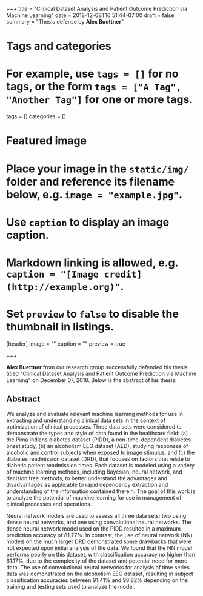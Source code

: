 +++
title = "Clinical Dataset Analysis and Patient Outcome Prediction via Machine Learning"
date = 2018-12-08T16:51:44-07:00
draft = false
summary = "Thesis defense by **Alex Buettner**"
# Tags and categories
# For example, use `tags = []` for no tags, or the form `tags = ["A Tag", "Another Tag"]` for one or more tags.
tags = []
categories = []

# Featured image
# Place your image in the `static/img/` folder and reference its filename below, e.g. `image = "example.jpg"`.
# Use `caption` to display an image caption.
#   Markdown linking is allowed, e.g. `caption = "[Image credit](http://example.org)"`.
# Set `preview` to `false` to disable the thumbnail in listings.
[header]
image = ""
caption = ""
preview = true

+++

**Alex Buettner** from our research group successfully defended his thesis titled "Clinical Dataset Analysis and Patient Outcome Prediction via Machine
Learning" on December 07, 2018. Below is the abstract of his thesis:

## Abstract

We analyze and evaluate relevant machine learning methods for use in extracting and understanding clinical data sets in the context of optimization of clinical processes. Three data sets were considered to demonstrate the types and style of data found in the healthcare field: (a) the Pima Indians diabetes dataset (PIDD), a non-time-dependent diabetes onset study, (b) an alcoholism EEG dataset (AED), studying responses of alcoholic and control subjects when exposed to image stimulus, and (c) the diabetes readmission dataset (DRD), that focuses on factors that relate to diabetic patient readmission times. Each dataset is modeled using a variety of machine learning methods, including Bayesian, neural network, and decision tree methods, to better understand the advantages and disadvantages as applicable to rapid dependency extraction and understanding of the information contained therein. The goal of this work is to analyze the potential of machine learning for use in management of clinical processes and operations.

Neural network models are used to assess all three data sets; two using dense
neural networks, and one using convolutional neural networks. The dense neural
network model used on the PIDD resulted in a maximum prediction accuracy of
81.77%. In contrast, the use of neural network (NN) models on the much larger
DRD demonstrated some drawbacks that were not expected upon initial analysis of
the data. We found that the NN model performs poorly on this dataset, with classification accuracy no higher than 61.17%, due to the complexity of the dataset and potential need for more data. The use of convolutional neural networks for analysis of time series data was demonstrated on the alcoholism EEG dataset, resulting in subject classification accuracies between 91.41% and 98.82% depending on the training and testing sets used to analyze the model.

